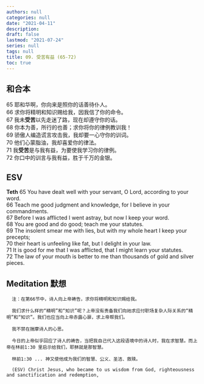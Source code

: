 ```yaml
---
authors: null
categories: null
date: "2021-04-11"
description: 
draft: false
lastmod: "2021-07-24"
series: null
tags: null
title: 09. 受苦有益 (65-72)  
toc: true
---
```


## 和合本

65  耶和华啊，你向来是照你的话善待仆人。  
66  求你将精明和知识赐给我，因我信了你的命令。  
67  我未**受苦**以先走迷了路，现在却遵守你的话。  
68  你本为善，所行的也善；求你将你的律例教训我！  
69  骄傲人编造谎言攻击我，我却要一心守你的训词。  
70  他们心蒙脂油，我却喜爱你的律法。  
71  我**受苦**是与我有益，为要使我学习你的律例。  
72  你口中的训言与我有益，胜于千万的金银。  

## ESV
**Teth**
65 You have dealt well with your servant, O Lord, according to your word.  
66 Teach me good judgment and knowledge, for I believe in your commandments.  
67 Before I was afflicted I went astray, but now I keep your word.  
68 You are good and do good; teach me your statutes.  
69 The insolent smear me with lies, but with my whole heart I keep your precepts;  
70 their heart is unfeeling like fat, but I delight in your law.  
71 It is good for me that I was afflicted, that I might learn your statutes.  
72 The law of your mouth is better to me than thousands of gold and silver pieces.  

## Meditation 默想
      
      注：在第66节中，诗人向上帝祷告，求你将精明和知识赐给我。  
      
      我们求什么样的“精明”和“知识”呢？上帝没有责备我们向祂求应付职场复杂人际关系的“精明”和“知识”。我们也应当向上帝赤露心扉，求上帝帮我们。  
      
      我不禁在揣摩诗人的心思。
      
      今日的上帝似乎回应了诗人的祷告，当把我自己代入这段语境中的诗人时，我在求智慧。而上帝在林前1:30 里启示给我们，耶稣就是那智慧。
      
      林前1:30 ... 神又使他成为我们的智慧、公义、圣洁、救赎。  
      
      (ESV) Christ Jesus, who became to us wisdom from God, righteousness and sanctification and redemption,  

